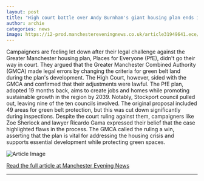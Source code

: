 ```yaml
---
layout: post
title: "High court battle over Andy Burnham's giant housing plan ends in disappointment for campaigners"
author: archie
categories: news
image: https://i2-prod.manchestereveningnews.co.uk/article31949641.ece/ALTERNATES/s1200/0_141024construction6.jpg
---
```

Campaigners are feeling let down after their legal challenge against the Greater Manchester housing plan, Places for Everyone (PfE), didn't go their way in court. They argued that the Greater Manchester Combined Authority (GMCA) made legal errors by changing the criteria for green belt land during the plan's development. The High Court, however, sided with the GMCA and confirmed that their adjustments were lawful. The PfE plan, adopted 19 months back, aims to create jobs and homes while promoting sustainable growth in the region by 2039. Notably, Stockport council pulled out, leaving nine of the ten councils involved. The original proposal included 49 areas for green belt protection, but this was cut down significantly during inspections. Despite the court ruling against them, campaigners like Zoe Sherlock and lawyer Ricardo Gama expressed their belief that the case highlighted flaws in the process. The GMCA called the ruling a win, asserting that the plan is vital for addressing the housing crisis and supports essential development while protecting green spaces.

![Article Image](https://i2-prod.manchestereveningnews.co.uk/article31949641.ece/ALTERNATES/s1200/0_141024construction6.jpg)

[Read the full article at Manchester Evening News](https://www.manchestereveningnews.co.uk/news/high-court-battle-over-andy-32746600)

---

